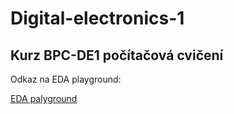 # Digital-electronics-1

## Kurz BPC-DE1 počítačová cvičení

Odkaz na EDA playground:

[EDA palyground](https://www.edaplayground.com/playgrounds/user/242575)
